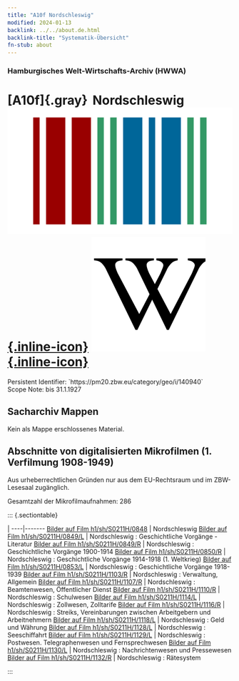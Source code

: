 ```yaml
---
title: "A10f Nordschleswig"
modified: 2024-01-13
backlink: ../../about.de.html
backlink-title: "Systematik-Übersicht"
fn-stub: about
---
```


### Hamburgisches Welt-Wirtschafts-Archiv (HWWA)

# [A10f]{.gray}&#8201; Nordschleswig &#160; [![Wikidata](/images/Wikidata-logo.svg "Wikidata"){.inline-icon}](http://www.wikidata.org/entity/Q4464962) [![Wikipedia](/images/Wikipedia-W.svg "Wikipedia"){.inline-icon}](https://de.wikipedia.org/wiki/Nordschleswig)

<div class="hint">Persistent Identifier: `https://pm20.zbw.eu/category/geo/i/140940`</div>

<div class="hint">
Scope Note: bis 31.1.1927
</div>





## Sacharchiv Mappen








Kein als Mappe erschlossenes Material.



<a id="filmsections" />

## Abschnitte von digitalisierten Mikrofilmen (1. Verfilmung 1908-1949)

<p>Aus urheberrechtlichen Gründen nur aus dem EU-Rechtsraum und im ZBW-Lesesaal zugänglich.</p>


<p>Gesamtzahl der Mikrofilmaufnahmen: 286</p>





::: {.sectiontable}

 | 
----|-------
<a class="btn" href="https://pm20.zbw.eu/film/h1/sh/S0211H/0848" rel="nofollow">Bilder auf Film h1/sh/S0211H/0848</a> | Nordschleswig
<a class="btn" href="https://pm20.zbw.eu/film/h1/sh/S0211H/0849/L" rel="nofollow">Bilder auf Film h1/sh/S0211H/0849/L</a> | Nordschleswig : Geschichtliche Vorgänge - Literatur
<a class="btn" href="https://pm20.zbw.eu/film/h1/sh/S0211H/0849/R" rel="nofollow">Bilder auf Film h1/sh/S0211H/0849/R</a> | Nordschleswig : Geschichtliche Vorgänge 1900-1914
<a class="btn" href="https://pm20.zbw.eu/film/h1/sh/S0211H/0850/R" rel="nofollow">Bilder auf Film h1/sh/S0211H/0850/R</a> | Nordschleswig : Geschichtliche Vorgänge 1914-1918 (1. Weltkrieg)
<a class="btn" href="https://pm20.zbw.eu/film/h1/sh/S0211H/0853/L" rel="nofollow">Bilder auf Film h1/sh/S0211H/0853/L</a> | Nordschleswig : Geschichtliche Vorgänge 1918-1939
<a class="btn" href="https://pm20.zbw.eu/film/h1/sh/S0211H/1103/R" rel="nofollow">Bilder auf Film h1/sh/S0211H/1103/R</a> | Nordschleswig : Verwaltung, Allgemein
<a class="btn" href="https://pm20.zbw.eu/film/h1/sh/S0211H/1107/R" rel="nofollow">Bilder auf Film h1/sh/S0211H/1107/R</a> | Nordschleswig : Beamtenwesen, Öffentlicher Dienst
<a class="btn" href="https://pm20.zbw.eu/film/h1/sh/S0211H/1110/R" rel="nofollow">Bilder auf Film h1/sh/S0211H/1110/R</a> | Nordschleswig : Schulwesen
<a class="btn" href="https://pm20.zbw.eu/film/h1/sh/S0211H/1114/L" rel="nofollow">Bilder auf Film h1/sh/S0211H/1114/L</a> | Nordschleswig : Zollwesen, Zolltarife
<a class="btn" href="https://pm20.zbw.eu/film/h1/sh/S0211H/1116/R" rel="nofollow">Bilder auf Film h1/sh/S0211H/1116/R</a> | Nordschleswig : Streiks, Vereinbarungen zwischen Arbeitgebern und Arbeitnehmern
<a class="btn" href="https://pm20.zbw.eu/film/h1/sh/S0211H/1118/L" rel="nofollow">Bilder auf Film h1/sh/S0211H/1118/L</a> | Nordschleswig : Geld und Währung
<a class="btn" href="https://pm20.zbw.eu/film/h1/sh/S0211H/1128/L" rel="nofollow">Bilder auf Film h1/sh/S0211H/1128/L</a> | Nordschleswig : Seeschiffahrt
<a class="btn" href="https://pm20.zbw.eu/film/h1/sh/S0211H/1129/L" rel="nofollow">Bilder auf Film h1/sh/S0211H/1129/L</a> | Nordschleswig : Postwesen. Telegraphenwesen und Fernsprechwesen
<a class="btn" href="https://pm20.zbw.eu/film/h1/sh/S0211H/1130/L" rel="nofollow">Bilder auf Film h1/sh/S0211H/1130/L</a> | Nordschleswig : Nachrichtenwesen und Pressewesen
<a class="btn" href="https://pm20.zbw.eu/film/h1/sh/S0211H/1132/R" rel="nofollow">Bilder auf Film h1/sh/S0211H/1132/R</a> | Nordschleswig : Rätesystem


:::













